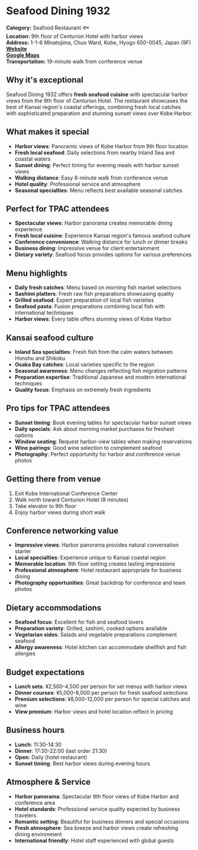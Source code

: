 # Seafood Dining 1932

**Category:** Seafood Restaurant 🐟  
**Location:** 9th floor of Centurion Hotel with harbor views  
**Address:** 1-1-6 Minatojima, Chuo Ward, Kobe, Hyogo 650-0045, Japan (9F)  
**[Website](https://seafood-dining-1932.com/)**  
**[Google Maps](https://maps.app.goo.gl/zpbjvXkHWt3ZkZG99)**  
**Transportation:** 19-minute walk from conference venue  

## Why it's exceptional

Seafood Dining 1932 offers **fresh seafood cuisine** with spectacular harbor views from the 9th floor of Centurion Hotel. The restaurant showcases the best of Kansai region's coastal offerings, combining fresh local catches with sophisticated preparation and stunning sunset views over Kobe Harbor.

## What makes it special

- **Harbor views**: Panoramic views of Kobe Harbor from 9th floor location
- **Fresh local seafood**: Daily selections from nearby Inland Sea and coastal waters
- **Sunset dining**: Perfect timing for evening meals with harbor sunset views
- **Walking distance**: Easy 8-minute walk from conference venue
- **Hotel quality**: Professional service and atmosphere
- **Seasonal specialties**: Menu reflects best available seasonal catches

## Perfect for TPAC attendees

- **Spectacular views**: Harbor panorama creates memorable dining experience
- **Fresh local cuisine**: Experience Kansai region's famous seafood culture
- **Conference convenience**: Walking distance for lunch or dinner breaks
- **Business dining**: Impressive venue for client entertainment
- **Dietary variety**: Seafood focus provides options for various preferences

## Menu highlights

- **Daily fresh catches**: Menu based on morning fish market selections
- **Sashimi platters**: Fresh raw fish preparations showcasing quality
- **Grilled seafood**: Expert preparation of local fish varieties
- **Seafood pasta**: Fusion preparations combining local fish with international techniques
- **Harbor views**: Every table offers stunning views of Kobe Harbor

## Kansai seafood culture

- **Inland Sea specialties**: Fresh fish from the calm waters between Honshu and Shikoku
- **Osaka Bay catches**: Local varieties specific to the region
- **Seasonal awareness**: Menu changes reflecting fish migration patterns
- **Preparation expertise**: Traditional Japanese and modern international techniques
- **Quality focus**: Emphasis on extremely fresh ingredients

## Pro tips for TPAC attendees

- **Sunset timing**: Book evening tables for spectacular harbor sunset views
- **Daily specials**: Ask about morning market purchases for freshest options
- **Window seating**: Request harbor-view tables when making reservations
- **Wine pairings**: Good wine selection to complement seafood
- **Photography**: Perfect opportunity for harbor and conference venue photos

## Getting there from venue

1. Exit Kobe International Conference Center
2. Walk north toward Centurion Hotel (8 minutes)
3. Take elevator to 9th floor
4. Enjoy harbor views during short walk

## Conference networking value

- **Impressive views**: Harbor panorama provides natural conversation starter
- **Local specialties**: Experience unique to Kansai coastal region
- **Memorable location**: 9th floor setting creates lasting impressions
- **Professional atmosphere**: Hotel restaurant appropriate for business dining
- **Photography opportunities**: Great backdrop for conference and team photos

## Dietary accommodations

- **Seafood focus**: Excellent for fish and seafood lovers
- **Preparation variety**: Grilled, sashimi, cooked options available
- **Vegetarian sides**: Salads and vegetable preparations complement seafood
- **Allergy awareness**: Hotel kitchen can accommodate shellfish and fish allergies

## Budget expectations

- **Lunch sets**: ¥2,500-4,500 per person for set menus with harbor views
- **Dinner courses**: ¥5,000-8,000 per person for fresh seafood selections
- **Premium selections**: ¥8,000-12,000 per person for special catches and wine
- **View premium**: Harbor views and hotel location reflect in pricing

## Business hours

- **Lunch**: 11:30-14:30
- **Dinner**: 17:30-22:00 (last order 21:30)
- **Open**: Daily (hotel restaurant)
- **Sunset timing**: Best harbor views during evening hours

## Atmosphere & Service

- **Harbor panorama**: Spectacular 9th floor views of Kobe Harbor and conference area
- **Hotel standards**: Professional service quality expected by business travelers
- **Romantic setting**: Beautiful for business dinners and special occasions
- **Fresh atmosphere**: Sea breeze and harbor views create refreshing dining environment
- **International friendly**: Hotel staff experienced with global guests
